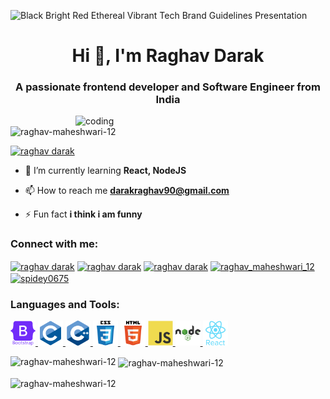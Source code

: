 ![Black Bright Red Ethereal Vibrant Tech Brand Guidelines Presentation](https://github.com/user-attachments/assets/ab6591af-0bf5-4b48-bf14-e5915c7a5173)

<h1 align="center">Hi 👋, I'm Raghav Darak</h1>
<h3 align="center">A passionate frontend developer and Software Engineer from India</h3>

<img align="right" alt="coding" width="400" src ="https://t4.ftcdn.net/jpg/08/70/32/31/360_F_870323199_ajFBiDNHIlYPyy5Hdl0BOXuLFqLsirD6.jpg">
<p align="left"> <img src="https://komarev.com/ghpvc/?username=raghav-maheshwari-12&label=Profile%20views&color=0e75b6&style=flat" alt="raghav-maheshwari-12" /> </p>

<p align="left"> <a href="https://x.com/darak_ragh30481?t=LHbFB8bQ4CpI82Yftq0Hyw&s=09" target="blank"><img src="https://img.shields.io/twitter/follow/raghav darak?logo=twitter&style=for-the-badge" alt="raghav darak" /></a> </p>

- 🌱 I’m currently learning **React, NodeJS**

- 📫 How to reach me **darakraghav90@gmail.com**

- ⚡ Fun fact **i think i am funny**

<h3 align="left">Connect with me:</h3>
<p align="left">
<a href="https://x.com/darak_ragh30481?t=LHbFB8bQ4CpI82Yftq0Hyw&s=09" target="blank"><img align="center" src="https://raw.githubusercontent.com/rahuldkjain/github-profile-readme-generator/master/src/images/icons/Social/twitter.svg" alt="raghav darak" height="30" width="40" /></a>
<a href="https://www.linkedin.com/in/raghav-darak-1034511b4/" target="blank"><img align="center" src="https://raw.githubusercontent.com/rahuldkjain/github-profile-readme-generator/master/src/images/icons/Social/linked-in-alt.svg" alt="raghav darak" height="30" width="40" /></a>
<a href="https://www.facebook.com/raghav.darak.71" target="blank"><img align="center" src="https://raw.githubusercontent.com/rahuldkjain/github-profile-readme-generator/master/src/images/icons/Social/facebook.svg" alt="raghav darak" height="30" width="40" /></a>
<a href="https://leetcode.com/u/raghav_maheshwari_12/" target="blank"><img align="center" src="https://raw.githubusercontent.com/rahuldkjain/github-profile-readme-generator/master/src/images/icons/Social/leet-code.svg" alt="raghav_maheshwari_12" height="30" width="40" /></a>
<a href="https://discord.gg/spidey0675" target="blank"><img align="center" src="https://raw.githubusercontent.com/rahuldkjain/github-profile-readme-generator/master/src/images/icons/Social/discord.svg" alt="spidey0675" height="30" width="40" /></a>
</p>

<h3 align="left">Languages and Tools:</h3>
<p align="left"> <a href="https://getbootstrap.com" target="_blank" rel="noreferrer"> <img src="https://raw.githubusercontent.com/devicons/devicon/master/icons/bootstrap/bootstrap-plain-wordmark.svg" alt="bootstrap" width="40" height="40"/> </a> <a href="https://www.cprogramming.com/" target="_blank" rel="noreferrer"> <img src="https://raw.githubusercontent.com/devicons/devicon/master/icons/c/c-original.svg" alt="c" width="40" height="40"/> </a> <a href="https://www.w3schools.com/cpp/" target="_blank" rel="noreferrer"> <img src="https://raw.githubusercontent.com/devicons/devicon/master/icons/cplusplus/cplusplus-original.svg" alt="cplusplus" width="40" height="40"/> </a> <a href="https://www.w3schools.com/css/" target="_blank" rel="noreferrer"> <img src="https://raw.githubusercontent.com/devicons/devicon/master/icons/css3/css3-original-wordmark.svg" alt="css3" width="40" height="40"/> </a> <a href="https://www.w3.org/html/" target="_blank" rel="noreferrer"> <img src="https://raw.githubusercontent.com/devicons/devicon/master/icons/html5/html5-original-wordmark.svg" alt="html5" width="40" height="40"/> </a> <a href="https://developer.mozilla.org/en-US/docs/Web/JavaScript" target="_blank" rel="noreferrer"> <img src="https://raw.githubusercontent.com/devicons/devicon/master/icons/javascript/javascript-original.svg" alt="javascript" width="40" height="40"/> </a> <a href="https://nodejs.org" target="_blank" rel="noreferrer"> <img src="https://raw.githubusercontent.com/devicons/devicon/master/icons/nodejs/nodejs-original-wordmark.svg" alt="nodejs" width="40" height="40"/> </a> <a href="https://reactjs.org/" target="_blank" rel="noreferrer"> <img src="https://raw.githubusercontent.com/devicons/devicon/master/icons/react/react-original-wordmark.svg" alt="react" width="40" height="40"/> </a> </p>

<p><img align="left" src="https://github-readme-stats.vercel.app/api/top-langs?username=raghav-maheshwari-12&show_icons=true&locale=en&layout=compact" alt="raghav-maheshwari-12" /></p>

<p>&nbsp;<img align="center" src="https://github-readme-stats.vercel.app/api?username=raghav-maheshwari-12&show_icons=true&locale=en" alt="raghav-maheshwari-12" /></p>

<p><img align="center" src="https://github-readme-streak-stats.herokuapp.com/?user=raghav-maheshwari-12&" alt="raghav-maheshwari-12" /></p>
